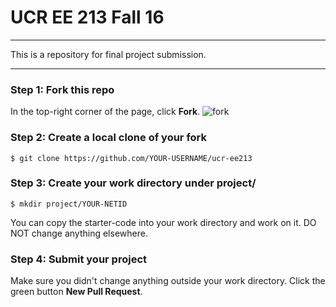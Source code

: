 # UCR EE 213 Fall 16

---

This is a repository for final project submission.

---

### Step 1: Fork this repo

In the top-right corner of the page, click **Fork**. 
![fork](https://help.github.com/assets/images/help/repository/fork_button.jpg)

### Step 2: Create a local clone of your fork
```
$ git clone https://github.com/YOUR-USERNAME/ucr-ee213
```

### Step 3: Create your work directory under project/
```
$ mkdir project/YOUR-NETID
```

You can copy the starter-code into your work directory and work on it.
DO NOT change anything elsewhere.

### Step 4: Submit your project

Make sure you didn't change anything outside your work directory.
Click the green button **New Pull Request**.
